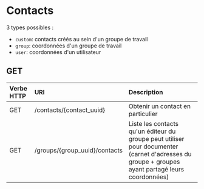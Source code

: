 # Contacts

3 types possibles :

- `custom`: contacts créés au sein d'un groupe de travail
- `group`: coordonnées d'un groupe de travail
- `user`: coordonnées d'un utilisateur

## GET

| Verbe HTTP | URI                            | Description                           |
| :---       | :----------------------------- | :------------------------------------ |
| GET        | /contacts/{contact_uuid}       | Obtenir un contact en particulier     |
| GET        | /groups/{group_uuid}/contacts  | Liste les contacts qu'un éditeur du groupe peut utiliser pour documenter (carnet d'adresses du groupe + groupes ayant partagé leurs coordonnées)    |
